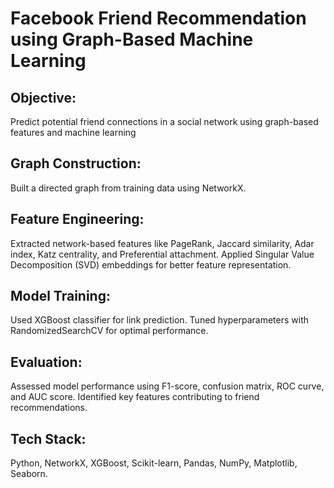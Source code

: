 # **Facebook Friend Recommendation using Graph-Based Machine Learning**

## **Objective:** 

Predict potential friend connections in a social network using graph-based features and machine learning

## **Graph Construction:** 

Built a directed graph from training data using NetworkX.

## **Feature Engineering:**

Extracted network-based features like PageRank, Jaccard similarity, Adar index, Katz centrality, and Preferential attachment. Applied Singular Value Decomposition (SVD) embeddings for better feature representation.

## **Model Training:**

Used XGBoost classifier for link prediction. Tuned hyperparameters with RandomizedSearchCV for optimal performance.

## **Evaluation**:

Assessed model performance using F1-score, confusion matrix, ROC curve, and AUC score. Identified key features contributing to friend recommendations.

## **Tech Stack:** 

Python, NetworkX, XGBoost, Scikit-learn, Pandas, NumPy, Matplotlib, Seaborn.
